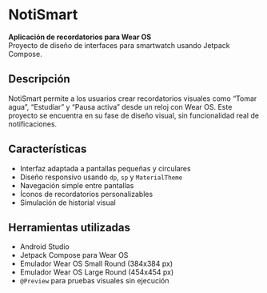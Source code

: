 # NotiSmart

**Aplicación de recordatorios para Wear OS**  
Proyecto de diseño de interfaces para smartwatch usando Jetpack Compose.

## Descripción

NotiSmart permite a los usuarios crear recordatorios visuales como “Tomar agua”, “Estudiar” y “Pausa activa” desde un reloj con Wear OS. Este proyecto se encuentra en su fase de diseño visual, sin funcionalidad real de notificaciones.


##  Características

- Interfaz adaptada a pantallas pequeñas y circulares
- Diseño responsivo usando `dp`, `sp` y `MaterialTheme`
- Navegación simple entre pantallas
- Íconos de recordatorios personalizables
- Simulación de historial visual


##  Herramientas utilizadas

- Android Studio
- Jetpack Compose para Wear OS
- Emulador Wear OS Small Round (384x384 px)
- Emulador Wear OS Large Round (454x454 px)
- `@Preview` para pruebas visuales sin ejecución


